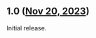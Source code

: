 ## 1.0 ([Nov 20, 2023](https://github.com/ramensoftware/windhawk-mods/blob/ab83165b035f899b9480a8edf43f8baeac7d479b/mods/ribbon-caption-icon-fix.wh.cpp))

Initial release.
